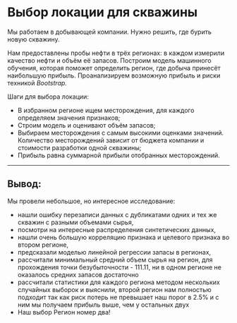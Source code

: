 # Выбор локации для скважины

Мы работаем в добывающей компании. Нужно решить, где бурить новую скважину.

Нам предоставлены пробы нефти в трёх регионах: в каждом измерили качество нефти и объём её запасов. Построим модель машинного обучения, которая поможет определить регион, где добыча принесёт наибольшую прибыль. Проанализируем возможную прибыль и риски техникой *Bootstrap.*

Шаги для выбора локации:

- В избранном регионе ищем месторождения, для каждого определяем значения признаков;
- Строим модель и оценивают объём запасов;
- Выбираем месторождения с самым высокими оценками значений. Количество месторождений зависит от бюджета компании и стоимости разработки одной скважины;
- Прибыль равна суммарной прибыли отобранных месторождений.

---

## Вывод:
  

Мы провели небольшое, но интересное исследование:
  
- нашли ошибку перезаписи данных с дубликатами одних и тех же скважин с разными объемами сырья,  
- посмотри на интересные распределения синтетических данных,  
- нашли очень большую корреляцию признака и целевого признака во втором регионе,   
- предсказали моделью линейной регрессии запасы в регионах,   
- рассчитали минимальный средний объем сырья на регион, для прохождения точки безубыточности - 111.11, ни в одном регионе не оказалось средних запасов достаточно
- рассчитали статистики для каждого региона методом нескольких случайных выборок и выяснили, второй регион нам полностью подходит так как риск потерь не превышает наш порог в 2.5% и с ним мы получаем прибыль выше, чем у остальных двух   
- Наш выбор Регион номер два!